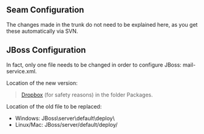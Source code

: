 ## Seam Configuration ##

The changes made in the trunk do not need to be explained here, as you get these automatically via SVN.

## JBoss Configuration ##

In fact, only one file needs to be changed in order to configure JBoss: mail-service.xml.

Location of the new version:
> [Dropbox](https://www.dropbox.com) (for safety reasons) in the folder Packages.

Location of the old file to be replaced:
  * Windows: JBoss\server\default\deploy\
  * Linux/Mac: JBoss/server/default/deploy/
